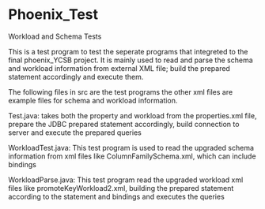 Phoenix_Test
==================

Workload and Schema Tests

This is a test program to test the seperate programs that integreted to the final phoenix_YCSB project. It is mainly used to read and parse the schema and workload information from external XML file; build the prepared statement accordingly and execute them.

The following files in src are the test programs the other xml files are example files for schema and workload information.

Test.java: takes both the property and workload from the properties.xml file, prepare the 
JDBC prepared statement accordingly, build connection to server and execute the prepared queries

WorkloadTest.java: This test program is used to read the upgraded schema information from xml files like ColumnFamilySchema.xml, which can include bindings

WorkloadParse.java: This test program read the upgraded workload xml files like promoteKeyWorkload2.xml, building the prepared statement according to the statement and bindings and executes the queries
